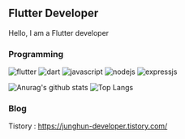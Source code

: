 
## Flutter Developer
Hello, I am a Flutter developer

### Programming
![flutter](https://img.shields.io/badge/Flutter-02569B?style=for-the-badge&logo=flutter&logoColor=white)
![dart](https://img.shields.io/badge/Dart-0175C2?style=for-the-badge&logo=dart&logoColor=white)
![javascript](https://img.shields.io/badge/JavaScript-323330?style=for-the-badge&logo=javascript&logoColor=F7DF1E)
![nodejs](https://img.shields.io/badge/Node.js-339933?style=for-the-badge&logo=nodedotjs&logoColor=white)
![expressjs](https://img.shields.io/badge/Express.js-000000?style=for-the-badge&logo=express&logoColor=white)


![Anurag's github stats](https://github-readme-stats.vercel.app/api?username=yunjunghun0116&hide=contribs,prs&show_icons=true)
![Top Langs](https://github-readme-stats.vercel.app/api/top-langs/?username=yunjunghun0116&layout=compact)

### Blog
Tistory : https://junghun-developer.tistory.com/


